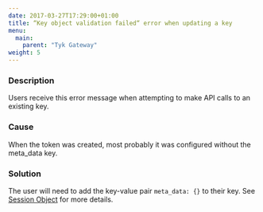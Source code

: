 ```yaml
---
date: 2017-03-27T17:29:00+01:00
title: “Key object validation failed“ error when updating a key
menu:
  main:
    parent: "Tyk Gateway"
weight: 5 
---
```


### Description
Users receive this error message when attempting to make API calls to an existing key.

### Cause
When the token was created, most probably it was configured without the meta_data key.

### Solution
The user will need to add the key-value pair `meta_data: {}` to their key. See [Session Object](/docs/getting-started/key-concepts/what-is-a-session-object/) for more details.

